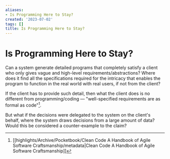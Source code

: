 ```yaml
---
aliases:
- Is Programming Here to Stay?
created: '2023-07-02'
tags: []
title: Is Programming Here to Stay?
---
```


# Is Programming Here to Stay?

Can a system generate detailed programs that completely satisfy a client who only gives vague and high-level requirements/abstractions? Where does it find all the specifications required for the intricacy that enables the program to function in the real world with real users, if not from the client?

If the client has to provide such detail, then what the client does is no different from programming/coding — "well-specified requirements are as formal as code"[^1].

But what if the decisions were delegated to the system on the client's behalf, where the system draws decisions from a large amount of data? Would this be considered a counter-example to the claim?

[^1]: [[highlights/Archive/Pocketbook/Clean Code A Handbook of Agile Software Craftsmanship/metadata|Clean Code A Handbook of Agile Software Craftsmanship]]